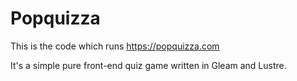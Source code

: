 # Popquizza

This is the code which runs https://popquizza.com

It's a simple pure front-end quiz game written in Gleam and Lustre.
